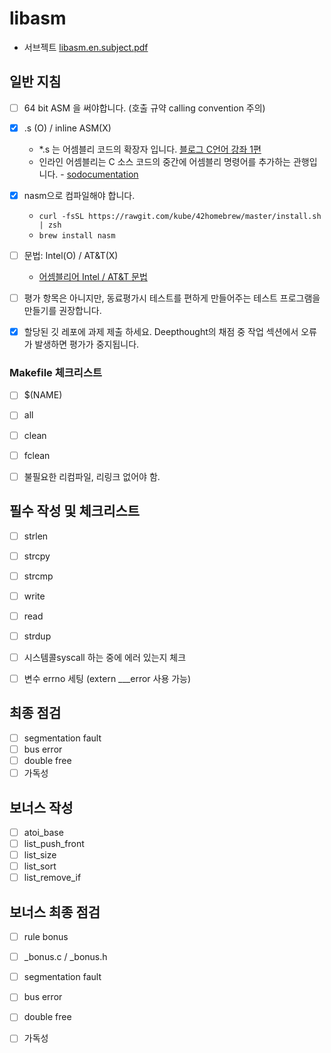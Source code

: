 # libasm


- 서브젝트 [libasm.en.subject.pdf](https://github.com/yeosong1/yeosong1.github.io/files/5485720/en.subject.2.pdf)

## 일반 지침

- [ ] 64 bit ASM 을 써야합니다. (호출 규약 calling convention 주의)
- [x] .s (O) / inline ASM(X)
  - *.s 는 어셈블리 코드의 확장자 입니다. [블로그 C언어 강좌 1편](https://blog.hexabrain.net/2)
  - 인라인 어셈블리는 C 소스 코드의 중간에 어셈블리 명령어를 추가하는 관행입니다. - [sodocumentation](https://sodocumentation.net/ko/c/topic/4263/%EC%9D%B8%EB%9D%BC%EC%9D%B8-%EC%96%B4%EC%85%88%EB%B8%94%EB%A6%AC)
- [x] nasm으로 컴파일해야 합니다.
  - `curl -fsSL https://rawgit.com/kube/42homebrew/master/install.sh | zsh`
  - `brew install nasm`
- [ ] 문법: Intel(O) / AT&T(X)
  - [어셈블리어 Intel / AT&T 문법](./asm_syntax.md)


- [ ] 평가 항목은 아니지만, 동료평가시 테스트를 편하게 만들어주는 테스트 프로그램을 만들기를 권장합니다.
- [x] 할당된 깃 레포에 과제 제출 하세요. Deepthought의 채점 중 작업 섹션에서 오류가 발생하면 평가가 중지됩니다.

### Makefile 체크리스트

- [ ] $(NAME)
- [ ] all
- [ ] clean
- [ ] fclean
- [ ] 불필요한 리컴파일, 리링크 없어야 함.




## 필수 작성 및 체크리스트

- [ ] strlen
- [ ] strcpy
- [ ] strcmp
- [ ] write
- [ ] read
- [ ] strdup

- [ ] 시스템콜syscall 하는 중에 에러 있는지 체크
- [ ] 변수 errno 세팅 (extern ___error 사용 가능)

## 최종 점검

- [ ] segmentation fault
- [ ] bus error
- [ ] double free
- [ ] 가독성

## 보너스 작성

- [ ] atoi_base
- [ ] list_push_front
- [ ] list_size
- [ ] list_sort
- [ ] list_remove_if

## 보너스 최종 점검

- [ ] rule bonus
- [ ] _bonus.c / _bonus.h
- [ ] segmentation fault
- [ ] bus error
- [ ] double free
- [ ] 가독성




